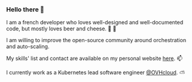 ### Hello there 👋

I am a french developer who loves well-designed and well-documented code, but mostly loves beer and cheese. 🍺 🧀

I am willing to improve the open-source community around orchestration and auto-scaling.


My skills' list and contact are available on my personal website [here](https://resume.rico.ovh/). 📫


I currently work as a Kubernetes lead software engineer [@OVHcloud](ovhcloud.com). ⛅️
